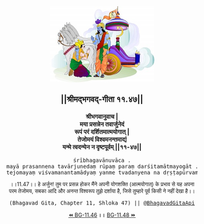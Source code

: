 <center><img src="../../asset/BG.png" alt="#API #bhagavadgitaapi #slok #nodejs #js #api #gitaapi #krishna #hinduism #vedic #ISKCON #shreemadbhagavadgita #technology"/>
<h2>||श्रीमद्‍भगवद्‍-गीता ११.४७||</h2>
<h3>श्रीभगवानुवाच |<br/>मया प्रसन्नेन तवार्जुनेदं<br/>रूपं परं दर्शितमात्मयोगात् |<br/>तेजोमयं विश्वमनन्तमाद्यं<br/>यन्मे त्वदन्येन न दृष्टपूर्वम् ||११-४७||</h3>
<pre>śrībhagavānuvāca .<br/>mayā prasannena tavārjunedaṃ rūpaṃ paraṃ darśitamātmayogāt .<br/>tejomayaṃ viśvamanantamādyaṃ yanme tvadanyena na dṛṣṭapūrvam ||11-47||</pre>
<p>।।11.47।। हे अर्जुन! तुम पर प्रसन्न होकर मैंने अपनी योगशक्ति (आत्मयोगात्) के प्रभाव से यह अपना परम तेजोमय, सबका आदि और अनन्त विश्वरूप तुझे दर्शाया है, जिसे तुम्हारे पूर्व किसी ने नहीं देखा है।।</p>
<pre>(Bhagavad Gita, Chapter 11, Shloka 47) || <a href="https://twitter.com/bhagavadgitaapi">@BhagavadGitaApi</a></pre><a href="../../11/46">⏪  BG-11.46</a><b>        ।।        </b><a href="../../11/48">BG-11.48  ⏩</a></center></center>